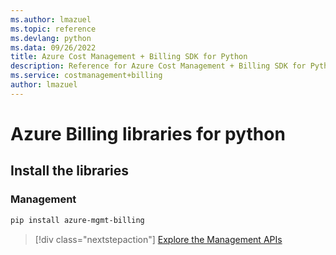 ```yaml
---
ms.author: lmazuel
ms.topic: reference
ms.devlang: python
ms.data: 09/26/2022
title: Azure Cost Management + Billing SDK for Python
description: Reference for Azure Cost Management + Billing SDK for Python
ms.service: costmanagement+billing
author: lmazuel
---
```

# Azure Billing libraries for python

## Install the libraries


### Management

```bash
pip install azure-mgmt-billing
```
> [!div class="nextstepaction"]
> [Explore the Management APIs](/python/api/overview/azure/billing/management)